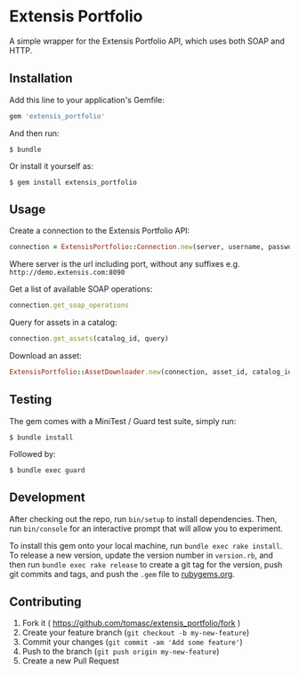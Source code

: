 # Extensis Portfolio

A simple wrapper for the Extensis Portfolio API, which uses both SOAP and HTTP.

## Installation

Add this line to your application's Gemfile:

```ruby
gem 'extensis_portfolio'
```

And then run:

    $ bundle

Or install it yourself as:

    $ gem install extensis_portfolio

## Usage

Create a connection to the Extensis Portfolio API:

```ruby
connection = ExtensisPortfolio::Connection.new(server, username, password)
```

Where server is the url including port, without any suffixes e.g. `http://demo.extensis.com:8090`

Get a list of available SOAP operations:

```ruby
connection.get_soap_operations
```

Query for assets in a catalog:

```ruby
connection.get_assets(catalog_id, query)
```

Download an asset:

```ruby
ExtensisPortfolio::AssetDownloader.new(connection, asset_id, catalog_id).download_file
```

## Testing

The gem comes with a MiniTest / Guard test suite, simply run:

    $ bundle install

Followed by:

    $ bundle exec guard

## Development

After checking out the repo, run `bin/setup` to install dependencies. Then, run `bin/console` for an interactive prompt that will allow you to experiment.

To install this gem onto your local machine, run `bundle exec rake install`. To release a new version, update the version number in `version.rb`, and then run `bundle exec rake release` to create a git tag for the version, push git commits and tags, and push the `.gem` file to [rubygems.org](https://rubygems.org).

## Contributing

1. Fork it ( https://github.com/tomasc/extensis_portfolio/fork )
2. Create your feature branch (`git checkout -b my-new-feature`)
3. Commit your changes (`git commit -am 'Add some feature'`)
4. Push to the branch (`git push origin my-new-feature`)
5. Create a new Pull Request
